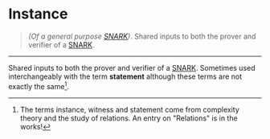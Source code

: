 # Instance
> *(Of a general purpose [SNARK](./snark.md))*. Shared inputs to both the prover and verifier of a [SNARK](./snark.md).
---

Shared inputs to both the prover and verifier of a [SNARK](./snark.md). Sometimes used interchangeably with the term **statement** although these terms are not exactly the same[^1].

[^1]: The terms instance, witness and statement come from complexity theory and the study of relations. An entry on "Relations" is in the works!